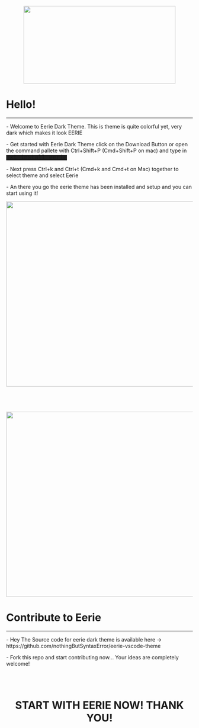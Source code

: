 <p align="center">
  
<img height="210" width="410" src="/home/parth/vscode-theme/dark-saber/assets/the-weird-and-the-eerie-cover.png">
</p>

<h1>Hello!</h1>
<hr />
<p> - Welcome to Eerie Dark Theme. This is theme is quite colorful yet, very dark which makes it look EERIE</p>
<p> - Get started with Eerie Dark Theme click on the Download Button or open the command pallete with Ctrl+Shift+P (Cmd+Shift+P on mac) and type in <code style="background:#212121"><font size="3">ext install eerie</font></code></p>
<p> - Next press Ctrl+k and Ctrl+t (Cmd+k and Cmd+t on Mac) together to select theme and select Eerie</p>
<p> - An there you go the eerie theme has been installed and setup and you can start using it!</p>
<p align="center">
<img height="500" width="900" src="/home/parth/vscode-theme/dark-saber/assets/first.png">
<br />
<br />
<br />
<br />
<br />

<img height="500" width="900" src="/home/parth/vscode-theme/dark-saber/assets/second.png">
</p>

<h1>Contribute to Eerie</h1>
<hr />
<p> - Hey The Source code for eerie dark theme is available here -> <a>https://github.com/nothingButSyntaxError/eerie-vscode-theme</a></p>
<p> - Fork this repo and start contributing now... Your ideas are completely welcome!</p>
<br />
<br />

<h1 align="center">START WITH EERIE NOW! THANK YOU!</h1>
